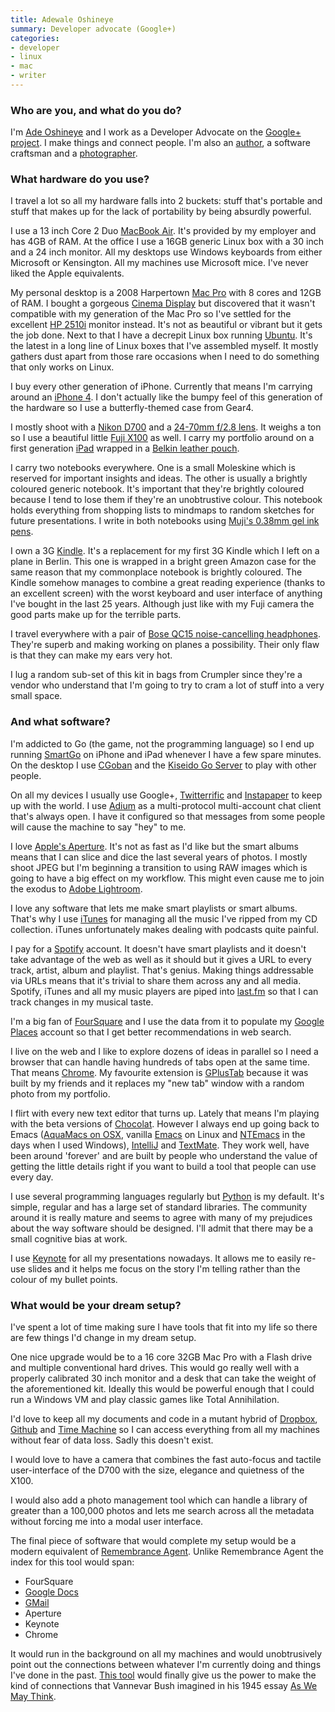 ```yaml
---
title: Adewale Oshineye
summary: Developer advocate (Google+)
categories:
- developer
- linux
- mac
- writer
---
```


### Who are you, and what do you do?

I'm [Ade Oshineye](http://www.oshineye.com/ "Ade's website.") and I work as a Developer Advocate on the [Google+ project][google-plus]. I make things and connect people. I'm also an [author](http://shop.oreilly.com/product/9780596518387.do "The page for Ade's book, 'Apprenticeship Patterns'."), a software craftsman and a [photographer](http://www.flickr.com/photos/adewale_oshineye/sets/72157603469493010/ "Ade's photos on Flickr.").

### What hardware do you use?

I travel a lot so all my hardware falls into 2 buckets: stuff that's portable and stuff that makes up for the lack of portability by being absurdly powerful.

I use a 13 inch Core 2 Duo [MacBook Air][macbook-air]. It's provided by my employer and has 4GB of RAM. At the office I use a 16GB generic Linux box with a 30 inch and a 24 inch monitor. All my desktops use Windows keyboards from either Microsoft or Kensington. All my machines use Microsoft mice. I've never liked the Apple equivalents.

My personal desktop is a 2008 Harpertown [Mac Pro][mac-pro] with 8 cores and 12GB of RAM. I bought a gorgeous [Cinema Display][cinema-display] but discovered that it wasn't compatible with my generation of the Mac Pro so I've settled for the excellent [HP 2510i][2510i] monitor instead. It's not as beautiful or vibrant but it gets the job done. Next to that I have a decrepit Linux box running [Ubuntu][]. It's the latest in a long line of Linux boxes that I've assembled myself. It mostly gathers dust apart from those rare occasions when I need to do something that only works on Linux.

I buy every other generation of iPhone. Currently that means I'm carrying around an [iPhone 4][iphone-4]. I don't actually like the bumpy feel of this generation of the hardware so I use a butterfly-themed case from Gear4.

I mostly shoot with a [Nikon D700][d700] and a [24-70mm f/2.8 lens][af-s-nikkor-24-70mm-f2.8g-ed]. It weighs a ton so I use a beautiful little [Fuji X100][finepix-x100] as well. I carry my portfolio around on a first generation [iPad][] wrapped in a [Belkin leather pouch][envelope-for-ipad].

I carry two notebooks everywhere. One is a small Moleskine which is reserved for important insights and ideas. The other is usually a brightly coloured generic notebook. It's important that they're brightly coloured because I tend to lose them if they're an unobtrustive colour. This notebook holds everything from shopping lists to mindmaps to random sketches for future presentations. I write in both notebooks using [Muji's 0.38mm gel ink pens][gel-ink-ballpoint].

I own a 3G [Kindle][]. It's a replacement for my first 3G Kindle which I left on a plane in Berlin. This one is wrapped in a bright green Amazon case for the same reason that my commonplace notebook is brightly coloured. The Kindle somehow manages to combine a great reading experience (thanks to an excellent screen) with the worst keyboard and user interface of anything I've bought in the last 25 years. Although just like with my Fuji camera the good parts make up for the terrible parts.

I travel everywhere with a pair of [Bose QC15 noise-cancelling headphones][quietcomfort-15]. They're superb and making working on planes a possibility. Their only flaw is that they can make my ears very hot.

I lug a random sub-set of this kit in bags from Crumpler since they're a vendor who understand that I'm going to try to cram a lot of stuff into a very small space.

### And what software?

I'm addicted to Go (the game, not the programming language) so I end up running [SmartGo][smartgo-kifu-ios] on iPhone and iPad whenever I have a few spare minutes. On the desktop I use [CGoban][kgs-go-client] and the [Kiseido Go Server][kgs-go-server] to play with other people.

On all my devices I usually use Google+, [Twitterrific][] and [Instapaper][] to keep up with the world. I use [Adium][] as a multi-protocol multi-account chat client that's always open. I have it configured so that messages from some people will cause the machine to say "hey" to me.

I love [Apple's Aperture][aperture]. It's not as fast as I'd like but the smart albums means that I can slice and dice the last several years of photos. I mostly shoot JPEG but I'm beginning a transition to using RAW images which is going to have a big effect on my workflow. This might even cause me to join the exodus to [Adobe Lightroom][lightroom].

I love any software that lets me make smart playlists or smart albums. That's why I use [iTunes][] for managing all the music I've ripped from my CD collection. iTunes unfortunately makes dealing with podcasts quite painful.

I pay for a [Spotify][] account. It doesn't have smart playlists and it doesn't take advantage of the web as well as it should but it gives a URL to every track, artist, album and playlist. That's genius. Making things addressable via URLs means that it's trivial to share them across any and all media. Spotify, iTunes and all my music players are piped into [last.fm][] so that I can track changes in my musical taste.

I'm a big fan of [FourSquare][] and I use the data from it to populate my [Google Places][google-places] account so that I get better recommendations in web search.

I live on the web and I like to explore dozens of ideas in parallel so I need a browser that can handle having hundreds of tabs open at the same time. That means [Chrome][]. My favourite extension is [GPlusTab][] because it was built by my friends and it replaces my "new tab" window with a random photo from my portfolio.

I flirt with every new text editor that turns up. Lately that means I'm playing with the beta versions of [Chocolat][]. However I always end up going back to Emacs ([AquaMacs on OSX][aquamacs], vanilla [Emacs][emacs] on Linux and [NTEmacs][] in the days when I used Windows), [IntelliJ][intellij-idea] and [TextMate][]. They work well, have been around 'forever' and are built by people who understand the value of getting the little details right if you want to build a tool that people can use every day.

I use several programming languages regularly but [Python][] is my default. It's simple, regular and has a large set of standard libraries. The community around it is really mature and seems to agree with many of my prejudices about the way software should be designed. I'll admit that there may be a small cognitive bias at work.

I use [Keynote][] for all my presentations nowadays. It allows me to easily re-use slides and it helps me focus on the story I'm telling rather than the colour of my bullet points.

### What would be your dream setup?

I've spent a lot of time making sure I have tools that fit into my life so there are few things I'd change in my dream setup.

One nice upgrade would be to a 16 core 32GB Mac Pro with a Flash drive and multiple conventional hard drives. This would go really well with a properly calibrated 30 inch monitor and a desk that can take the weight of the aforementioned kit. Ideally this would be powerful enough that I could run a Windows VM and play classic games like Total Annihilation.

I'd love to keep all my documents and code in a mutant hybrid of [Dropbox][], [Github][] and [Time Machine][time-machine] so I can access everything from all my machines without fear of data loss. Sadly this doesn't exist.

I would love to have a camera that combines the fast auto-focus and tactile user-interface of the D700 with the size, elegance and quietness of the X100.

I would also add a photo management tool which can handle a library of greater than a 100,000 photos and lets me search across all the metadata without forcing me into a modal user interface.

The final piece of software that would complete my setup would be a modern equivalent of [Remembrance Agent][rememberance-agent]. Unlike Remembrance Agent the index for this tool would span:

* FourSquare
* [Google Docs][google-docs]
* [GMail][gmail]
* Aperture
* Keynote
* Chrome

It would run in the background on all my machines and would unobtrusively point out the connections between whatever I'm currently doing and things I've done in the past. [This tool](http://en.wikipedia.org/wiki/Memex "The Wikipedia entry for Memex.") would finally give us the power to make the kind of connections that Vannevar Bush imagined in his 1945 essay [As We May Think](http://www.theatlantic.com/magazine/archive/1945/07/as-we-may-think/3881/ "An article by Vannevar Bush from 1945.").

[2510i]: https://www.engadget.com/products/hp/2510i/ "A 25 inch LCD screen."
[adium]: https://en.wikipedia.org/wiki/Adium "A multi-protocol chat application for the Mac."
[af-s-nikkor-24-70mm-f2.8g-ed]: https://www.nikonusa.com/en/Nikon-Products/Product/Camera-Lenses/2164/AF-S-NIKKOR-24-70mm-f%252F2.8G-ED.html "A wide-angel zoom lens."
[aperture]: https://en.wikipedia.org/wiki/Aperture_(software) "Photo editing and management software for Mac OS X."
[aquamacs]: http://aquamacs.org/ "A Mac OS X native version of Emacs."
[chocolat]: https://chocolatapp.com/ "A text editor for the Mac."
[chrome]: https://www.google.com/intl/en/chrome/browser/ "A WebKit-based browser, where each tab runs in its own thread."
[cinema-display]: https://en.wikipedia.org/wiki/Apple_Cinema_Display "An LCD display."
[d700]: https://www.nikonusa.com/en/Nikon-Products/Product-Archive/Digital-SLR-Cameras/25444/D700.html "A 12.1 megapixel DSLR."
[dropbox]: https://www.dropbox.com/ "Online syncing and storage."
[emacs]: http://www.gnu.org/software/emacs/ "A free open-source text editor."
[envelope-for-ipad]: https://www.amazon.com/Belkin-Leather-Envelope-Sleeve-F8N377CW/dp/B003GAMD1K "An iPad case."
[finepix-x100]: http://www.finepix-x100.com/ "A 12.3 megapixel digital camera."
[foursquare]: https://foursquare.com/ "A location service."
[gel-ink-ballpoint]: https://www.muji.us/store/stationery/pen-pencils/capped-gel-ink.html "A ball-point pen."
[github]: https://github.com/ "A Git code repository service."
[gmail]: https://mail.google.com/mail/ "Web-based email."
[google-docs]: https://en.wikipedia.org/wiki/Google_Docs "A web-based office suite."
[google-places]: https://www.google.com/business/ "A location service."
[google-plus]: https://en.wikipedia.org/wiki/Google%2B "A social network."
[gplustab]: https://chrome.google.com/webstore/detail/gplustab/eeghpjlnjoaiacgdmknkkiinijagjelk "A Chrome extension for showing photos in a new tab."
[instapaper]: https://www.instapaper.com/ "A web tool for saving pages to read later."
[intellij-idea]: http://www.jetbrains.com/idea/ "A developer's IDE."
[ipad]: https://www.apple.com/ipad/ "A tablet device."
[iphone-4]: https://en.wikipedia.org/wiki/IPhone_4 "A smartphone."
[itunes]: https://www.apple.com/itunes/ "A jukebox application and online store."
[keynote]: https://www.apple.com/keynote/ "Presentation software for the Mac."
[kgs-go-client]: http://www.gokgs.com/download.jsp "A client for the KGS Go server."
[kgs-go-server]: http://www.gokgs.com/ "A Go server."
[kindle]: https://www.amazon.com/Kindle-Ereader-ebook-reader/dp/B007HCCNJU "A digital book reader."
[last.fm]: https://www.last.fm/ "An online radio/tool for tracking your listening habits."
[lightroom]: https://www.adobe.com/products/photoshop-lightroom.html "Photo management and editing software."
[mac-pro]: https://www.apple.com/mac-pro/ "The Intel-based Mac tower computer."
[macbook-air]: https://www.apple.com/macbook-air/ "A very thin laptop."
[ntemacs]: http://ntemacs.sourceforge.net/ "A Windows port of Emacs."
[python]: https://www.python.org/ "An interpreted scripting language."
[quietcomfort-15]: http://www.bose.com/controller?url=/shop_online/headphones/noise_cancelling_headphones/quietcomfort_15/index.jsp "Noise-cancelling headphones."
[rememberance-agent]: http://xenia.media.mit.edu/~rhodes/Papers/remembrance.html "An associative memory plugin for Emacs."
[smartgo-kifu-ios]: https://www.smartgo.com/kifu.html "A game of Go."
[spotify]: https://www.spotify.com/us/ "A music streaming service."
[textmate]: https://macromates.com/ "A text editor for the Mac."
[time-machine]: https://en.wikipedia.org/wiki/Time_Machine_(Mac_OS) "Backup software for the masses, included with Mac OS X 10.5."
[twitterrific]: https://twitterrific.com/mac "A Twitter client for the Mac."
[ubuntu]: https://www.ubuntu.com/ "A Unix distribution."
